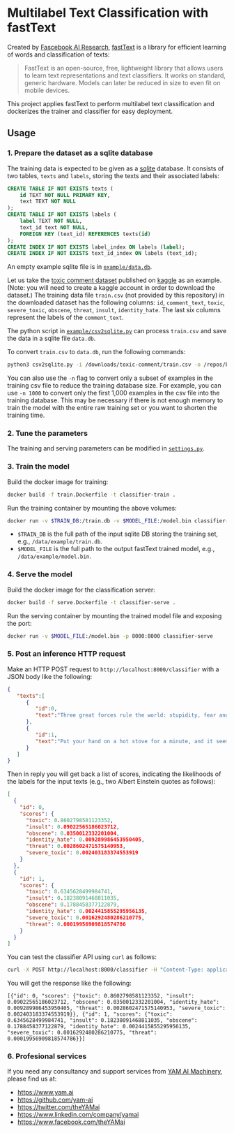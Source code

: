 # Multilabel Text Classification with fastText

Created by [Fascebook AI Research](https://research.fb.com/category/facebook-ai-research/), [fastText](https://fasttext.cc/) is a library for efficient learning of words and classification of texts:
> FastText is an open-source, free, lightweight library that allows users to learn text representations and text classifiers. It works on standard, generic hardware. Models can later be reduced in size to even fit on mobile devices.

This project applies fastText to perform multilabel text classification and dockerizes the trainer and classifier for easy deployment.

## Usage

### 1. Prepare the dataset as a sqlite database
The training data is expected to be given as a [sqlite](https://www.sqlite.org/index.html) database. It consists of two tables, `texts` and `labels`, storing the texts and their associated labels:
```SQL
CREATE TABLE IF NOT EXISTS texts (
    id TEXT NOT NULL PRIMARY KEY,
    text TEXT NOT NULL
);
CREATE TABLE IF NOT EXISTS labels (
    label TEXT NOT NULL,
    text_id text NOT NULL,
    FOREIGN KEY (text_id) REFERENCES texts(id)
);
CREATE INDEX IF NOT EXISTS label_index ON labels (label);
CREATE INDEX IF NOT EXISTS text_id_index ON labels (text_id);
```

An empty example sqlite file is in [`example/data.db`](https://github.com/yam-ai/fasttext-multilabel-classifier/blob/master/example/data.db).

Let us take the [toxic comment dataset](https://www.kaggle.com/c/jigsaw-toxic-comment-classification-challenge/data) published on [kaggle](https://www.kaggle.com/) as an example. (Note: you will need to create a kaggle account in order to download the dataset.) The training data file `train.csv` (not provided by this repository) in the downloaded dataset has the following columns: `id`, `comment_text`, `toxic`, `severe_toxic`, `obscene`, `threat`, `insult`, `identity_hate`. The last six columns represent the labels of the `comment_text`.

The python script in [`example/csv2sqlite.py`](https://github.com/yam-ai/fasttext-multilabel-classifier/blob/master/example/csv2sqlite.py) can process `train.csv` and save the data in a sqlite file `data.db`.

To convert `train.csv` to `data.db`, run the following commands:
```sh
python3 csv2sqlite.py -i /downloads/toxic-comment/train.csv -o /repos/bert-multilabel-classifier/example/data.db
```
You can also use the `-n` flag to convert only a subset of examples in the training csv file to reduce the training database size. For example, you can use `-n 1000` to convert only the first 1,000 examples in the csv file into the training database. This may be necessary if there is not enough memory to train the model with the entire raw training set or you want to shorten the training time.

### 2. Tune the parameters
The training and serving parameters can be modified in [`settings.py`](https://github.com/yam-ai/fasttext-multilabel-classifier/blob/master/settings.py).

### 3. Train the model
Build the docker image for training:
```sh
docker build -f train.Dockerfile -t classifier-train .
```  

Run the training container by mounting the above volumes:
```sh
docker run -v $TRAIN_DB:/train.db -v $MODEL_FILE:/model.bin classifier-train
```

* `$TRAIN_DB` is the full path of the input sqlite DB storing the training set, e.g., `/data/example/train.db`.
* `$MODEL_FILE` is the full path to the output fastText trained model, e.g., `/data/example/model.bin`.

### 4. Serve the model
Build the docker image for the classification server:
```sh
docker build -f serve.Dockerfile -t classifier-serve .
```

Run the serving container by mounting the trained model file and exposing the port:
```sh
docker run -v $MODEL_FILE:/model.bin -p 8000:8000 classifier-serve
```

### 5. Post an inference HTTP request

Make an HTTP POST request to `http://localhost:8000/classifier` with a JSON body like the following:
```json
{ 
   "texts":[ 
      { 
         "id":0,
         "text":"Three great forces rule the world: stupidity, fear and greed."
      },
      { 
         "id":1,
         "text":"Put your hand on a hot stove for a minute, and it seems like an hour. Sit with a pretty girl for an hour, and it seems like a minute. That's relativity."
      }
   ]
}
```
Then in reply you will get back a list of scores, indicating the likelihoods of the labels for the input texts (e.g., two Albert Einstein quotes as follows):
```json
[
  {
    "id": 0,
    "scores": {
      "toxic": 0.8602798581123352,
      "insult": 0.09022565186023712,
      "obscene": 0.0350012332201004,
      "identity_hate": 0.009289986453950405,
      "threat": 0.0028602471575140953,
      "severe_toxic": 0.002403183374553919
    }
  },
  {
    "id": 1,
    "scores": {
      "toxic": 0.6345628499984741,
      "insult": 0.18238091468811035,
      "obscene": 0.1788458377122879,
      "identity_hate": 0.0024415855295956135,
      "severe_toxic": 0.0016292480286210775,
      "threat": 0.00019956909818574786
    }
  }
]
```

You can test the classifier API using `curl` as follows:

```sh
curl -X POST http://localhost:8000/classifier -H "Content-Type: application/json" -d $'{"texts":[{"id":0,"text":"Three great forces rule the world: stupidity, fear and greed."},{"id":1,"text":"Put your hand on a hot stove for a minute, and it seems like an hour. Sit with a pretty girl for an hour, and it seems like a minute. That\'s relativity."}]}'
```

You will get the response like the following:

```
[{"id": 0, "scores": {"toxic": 0.8602798581123352, "insult": 0.09022565186023712, "obscene": 0.0350012332201004, "identity_hate": 0.009289986453950405, "threat": 0.0028602471575140953, "severe_toxic": 0.002403183374553919}}, {"id": 1, "scores": {"toxic": 0.6345628499984741, "insult": 0.18238091468811035, "obscene": 0.1788458377122879, "identity_hate": 0.0024415855295956135, "severe_toxic": 0.0016292480286210775, "threat": 0.00019956909818574786}}]
```
### 6. Profesional services

If you need any consultancy and support services from [YAM AI Machinery](https://www.yam.ai), please find us at:
* https://www.yam.ai
* https://github.com/yam-ai
* https://twitter.com/theYAMai
* https://www.linkedin.com/company/yamai
* https://www.facebook.com/theYAMai
